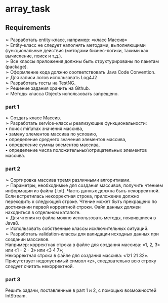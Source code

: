 # array_task
## Requirements  
➢ Разработать entity-класс, например: «класс Массив»  
➢ Entity-класс не следует наполнять методами, выполняющими функциональные действия (методами бизнес-логики, такими как вычисление, поиск и т.д.).  
➢ Все классы приложения должны быть структурированы по пакетам (package).  
➢ Оформление кода должно соответствовать Java Code Convention.  
➢ Для записи логов использовать Log4J2  
➢ Разработать тесты на TestNG.  
➢ Решение задания хранить на Github.  
➢ Методы класса Objects использовать запрещено.  
### part 1  
➢ Создать класс Массив.  
➢ Разработать service-классы реализующие функциональности:  
• поиск min\max значения массива,  
• замену элементов массива по условию,  
• определение среднего значения элементов массива,  
• определение суммы элементов массива,  
• определение числа положительных\отрицательных элементов массива.  
### part 2
➢ Сортировка массива тремя различными алгоритмами.  
➢ Параметры, необходимые для создания массивов, получить чтением информации из файла (.txt). Часть данных должна быть некорректной. Если встретилась некорректная строка, приложение должно переходить к следующей строке. Чтение может быть прекращено по достижении первой корректной строки. Файл данных должен находиться в отдельном каталоге.  
➢ Для чтения из файла можно использовать методы, появившиеся в Java8.  
➢ Использовать собственные классы исключительных ситуаций.  
➢ Разработать validation-классы для валидации исходных данных при создании массивов.  
Например: корректная строка в файле для создания массива: «1, 2, 3» или «1 – 2 - 3» или «3 4 7»;  
Некорректная строка в файле для создания массива: «1z1 21 32». Присутствует недопустимый символ «z», следовательно всю строку следует считать некорректной.  
### part 3
Решить задачи, поставленные в part 1 и 2, с помощью возможностей IntStream. 
 
